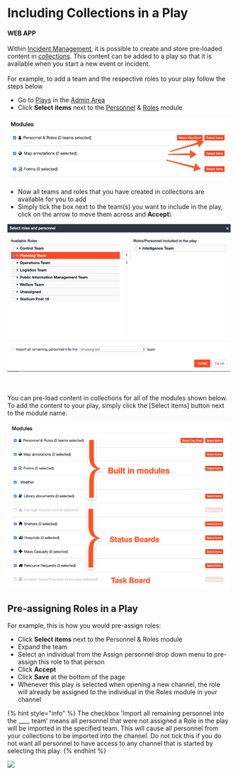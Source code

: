 # Including Collections in a Play

#### WEB APP

Within [Incident Management](../getting-started.md), it is possible to create and store pre-loaded content in [collections](../admin-area/collections/). This content can be added to a play so that it is available when you start a new event or incident. \
\
For example, to add a team and the respective roles to your play follow the steps below

* Go to [Plays](./) in the [Admin Area](../admin-area/)
* Click **Select items** next to the [Personnel](../personnel/) & [Roles](../../personnel-and-training/roles/) module

![](<../../.gitbook/assets/including collections in a play.png>)

* Now all teams and roles that you have created in collections are available for you to add
* Simply tick the box next to the team(s) you want to include in the play, click on the arrow to move them across and **Accept**\


![](<../../.gitbook/assets/select roles and personnel.png>)

\
\
You can pre-load content in collections for all of the modules shown below. To add the content to your play, simply click the \[Select items] button next to the module name.&#x20;

![](<../../.gitbook/assets/selecting modules for play.png>)

## Pre-assigning Roles in a Play

For example, this is how you would pre-assign roles:&#x20;

* Click **Select items** next to the Personnel & Roles module
* Expand the team
* Select an individual from the Assign personnel drop down menu to pre-assign this role to that person
* Click **Accept**
* Click **Save** at the bottom of the page
* Whenever this play is selected when opening a new channel, the role will already be assigned to the individual in the Roles module in your channel

{% hint style="info" %}
The checkbox 'Import all remaining personnel into the \_\_\_\_ team' means all personnel that were not assigned a Role in the play will be imported in the specified team. This will cause all personnel from your collections to be imported into the channel. Do not tick this if you do not want all personnel to have access to any channel that is started by selecting this play.&#x20;
{% endhint %}

![](<../../.gitbook/assets/assigning roles in a play.gif>)
